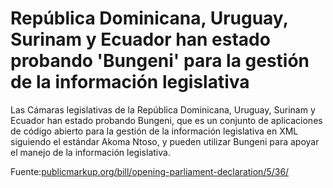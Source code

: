 # República Dominicana, Uruguay, Surinam y Ecuador han estado probando 'Bungeni' para la gestión de la información legislativa

Las Cámaras legislativas de la República Dominicana, Uruguay, Surinam y Ecuador han estado probando Bungeni, que es un conjunto de aplicaciones de código abierto para la gestión de la información legislativa en XML siguiendo el estándar Akoma Ntoso, y pueden utilizar Bungeni para apoyar el manejo de la información legislativa.

Fuente:[publicmarkup.org/bill/opening-parliament-declaration/5/36/](http://publicmarkup.org/bill/opening-parliament-declaration/5/36/)
